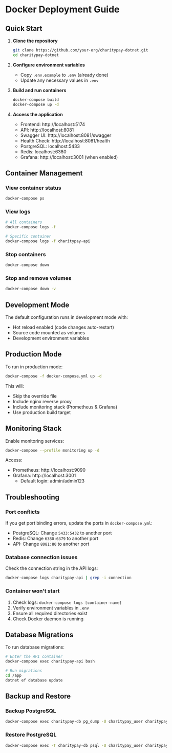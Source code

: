 # Docker Deployment Guide

## Quick Start

1. **Clone the repository**
   ```bash
   git clone https://github.com/your-org/charitypay-dotnet.git
   cd charitypay-dotnet
   ```

2. **Configure environment variables**
   - Copy `.env.example` to `.env` (already done)
   - Update any necessary values in `.env`

3. **Build and run containers**
   ```bash
   docker-compose build
   docker-compose up -d
   ```

4. **Access the application**
   - Frontend: http://localhost:5174
   - API: http://localhost:8081
   - Swagger UI: http://localhost:8081/swagger
   - Health Check: http://localhost:8081/health
   - PostgreSQL: localhost:5433
   - Redis: localhost:6380
   - Grafana: http://localhost:3001 (when enabled)

## Container Management

### View container status
```bash
docker-compose ps
```

### View logs
```bash
# All containers
docker-compose logs -f

# Specific container
docker-compose logs -f charitypay-api
```

### Stop containers
```bash
docker-compose down
```

### Stop and remove volumes
```bash
docker-compose down -v
```

## Development Mode

The default configuration runs in development mode with:
- Hot reload enabled (code changes auto-restart)
- Source code mounted as volumes
- Development environment variables

## Production Mode

To run in production mode:
```bash
docker-compose -f docker-compose.yml up -d
```

This will:
- Skip the override file
- Include nginx reverse proxy
- Include monitoring stack (Prometheus & Grafana)
- Use production build target

## Monitoring Stack

Enable monitoring services:
```bash
docker-compose --profile monitoring up -d
```

Access:
- Prometheus: http://localhost:9090
- Grafana: http://localhost:3001
  - Default login: admin/admin123

## Troubleshooting

### Port conflicts
If you get port binding errors, update the ports in `docker-compose.yml`:
- PostgreSQL: Change `5433:5432` to another port
- Redis: Change `6380:6379` to another port
- API: Change `8081:80` to another port

### Database connection issues
Check the connection string in the API logs:
```bash
docker-compose logs charitypay-api | grep -i connection
```

### Container won't start
1. Check logs: `docker-compose logs [container-name]`
2. Verify environment variables in `.env`
3. Ensure all required directories exist
4. Check Docker daemon is running

## Database Migrations

To run database migrations:
```bash
# Enter the API container
docker-compose exec charitypay-api bash

# Run migrations
cd /app
dotnet ef database update
```

## Backup and Restore

### Backup PostgreSQL
```bash
docker-compose exec charitypay-db pg_dump -U charitypay_user charitypay > backup.sql
```

### Restore PostgreSQL
```bash
docker-compose exec -T charitypay-db psql -U charitypay_user charitypay < backup.sql
```